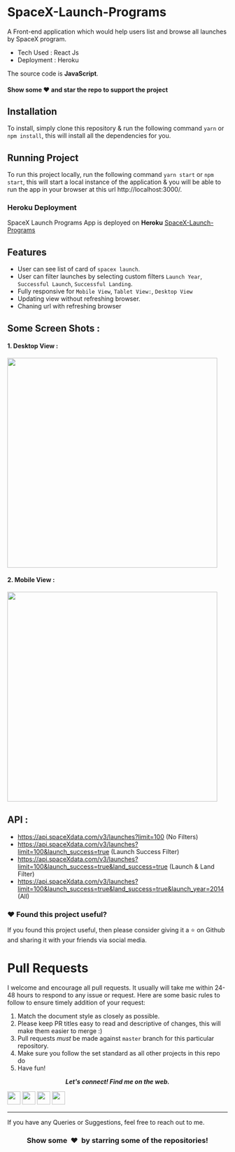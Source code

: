 # SpaceX-Launch-Programs

A Front-end application which would help users list and browse all launches by SpaceX program.
- Tech Used : React Js
- Deployment : Heroku 

The source code is **JavaScript**.

#### Show some :heart: and star the repo to support the project

## Installation
To install, simply clone this repository & run the following command  `yarn` or `npm install`, this will install all the dependencies for you.

## Running Project
To run this project locally, run the following command  `yarn start` or `npm start`, this will start a local instance of the application & you will be able to run the app in your browser at this url http://localhost:3000/.

### Heroku Deployment

SpaceX Launch Programs App is deployed on **Heroku** [SpaceX-Launch-Programs](https://spacex-launch-programs-reactjs.herokuapp.com/)

Features
------------------------------
* User can see list of card of `spacex launch`.
* User can filter launches by selecting custom filters `Launch Year`, `Successful Launch`, `Successful Landing`.
* Fully responsive for `Mobile View`, `Tablet View:`, `Desktop View`
* Updating view without refreshing browser.
* Chaning url with refreshing browser

## Some Screen Shots :

#### 1. Desktop View :
<img height="480px" src="https://user-images.githubusercontent.com/49696449/118691448-b9c69780-b826-11eb-90c6-33774f3fbf35.jpg">

#### 2. Mobile View :
<img height="480px" src="https://user-images.githubusercontent.com/49696449/118691460-bb905b00-b826-11eb-9768-ebb9afd6dd36.jpg">

## API :
- https://api.spaceXdata.com/v3/launches?limit=100 (No Filters)
- https://api.spaceXdata.com/v3/launches?limit=100&launch_success=true (Launch Success Filter)
- https://api.spaceXdata.com/v3/launches?limit=100&launch_success=true&land_success=true (Launch & Land Filter)
- https://api.spaceXdata.com/v3/launches?limit=100&launch_success=true&land_success=true&launch_year=2014 (All)


### :heart: Found this project useful?

If you found this project useful, then please consider giving it a :star: on Github and sharing it with your friends via social media.

# Pull Requests

I welcome and encourage all pull requests. It usually will take me within 24-48 hours to respond to any issue or request. Here are some basic rules to follow to ensure timely addition of your request:

1.  Match the document style as closely as possible.
2.  Please keep PR titles easy to read and descriptive of changes, this will make them easier to merge :)
3.  Pull requests _must_ be made against `master` branch for this particular repository.
4.  Make sure you follow the set standard as all other projects in this repo do
5.  Have fun!


<p align="center">
  <b><i>Let's connect! Find me on the web.</i></b>

[<img height="30" src="https://img.shields.io/badge/twitter-%231DA1F2.svg?&style=for-the-badge&logo=twitter&logoColor=white" />][twitter]
[<img height="30" src="https://img.shields.io/badge/linkedin-blue.svg?&style=for-the-badge&logo=linkedin&logoColor=white" />][linkedin]
[<img height="30" src = "https://img.shields.io/badge/Facebook-036be4.svg?&style=for-the-badge&logo=facebook&logoColor=white">][Facebook]
[<img height="30" src = "https://img.shields.io/badge/instagram-c14438?&style=for-the-badge&logo=instagram&logoColor=white">][instagram]
<br />
<hr />

[twitter]: https://twitter.com/DalpatDc
[linkedin]: https://www.linkedin.com/in/dalpat-i-b5b451166/
[instagram]: https://www.instagram.com/dalpat_chaudhary__/
[Facebook]: https://www.facebook.com/dalpatchaudhary.blogspot.in/

If you have any Queries or Suggestions, feel free to reach out to me.
<h3 align="center">Show some &nbsp;❤️&nbsp; by starring some of the repositories!</h3>

